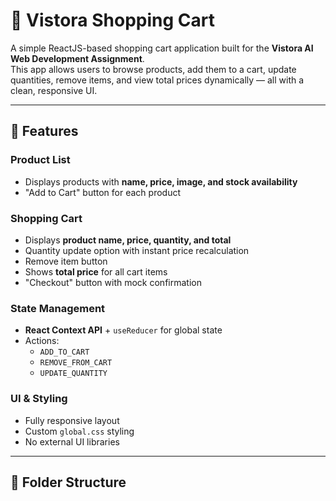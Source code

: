 # 🛒 Vistora Shopping Cart

A simple ReactJS-based shopping cart application built for the **Vistora AI Web Development Assignment**.  
This app allows users to browse products, add them to a cart, update quantities, remove items, and view total prices dynamically — all with a clean, responsive UI.

---

## 📌 Features

### Product List
- Displays products with **name, price, image, and stock availability**
- "Add to Cart" button for each product

### Shopping Cart
- Displays **product name, price, quantity, and total**
- Quantity update option with instant price recalculation
- Remove item button
- Shows **total price** for all cart items
- "Checkout" button with mock confirmation

### State Management
- **React Context API** + `useReducer` for global state
- Actions:
  - `ADD_TO_CART`
  - `REMOVE_FROM_CART`
  - `UPDATE_QUANTITY`

### UI & Styling
- Fully responsive layout
- Custom `global.css` styling
- No external UI libraries

---

## 📂 Folder Structure

